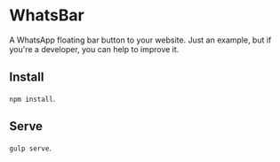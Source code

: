 # WhatsBar
A WhatsApp floating bar button to your website. Just an example, but if you're a developer, you can help to improve it.

## Install
`npm install`.

## Serve
`gulp serve`.
